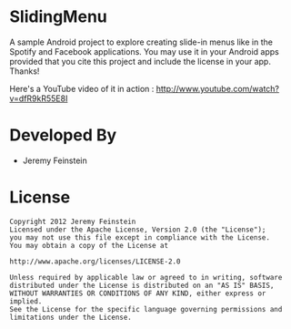 SlidingMenu
===========

A sample Android project to explore creating slide-in menus like in the Spotify and Facebook applications. You may use it in your Android apps provided that you cite this project and include the license in your app. Thanks!

Here's a YouTube video of it in action : http://www.youtube.com/watch?v=dfR9kR55E8I

Developed By
============
* Jeremy Feinstein

License
=======

    Copyright 2012 Jeremy Feinstein
    Licensed under the Apache License, Version 2.0 (the "License");
    you may not use this file except in compliance with the License.
    You may obtain a copy of the License at
    
    http://www.apache.org/licenses/LICENSE-2.0
    
    Unless required by applicable law or agreed to in writing, software
    distributed under the License is distributed on an "AS IS" BASIS,
    WITHOUT WARRANTIES OR CONDITIONS OF ANY KIND, either express or implied.
    See the License for the specific language governing permissions and
    limitations under the License.